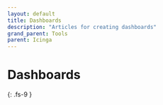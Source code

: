 ```yaml
---
layout: default
title: Dashboards
description: "Articles for creating dashboards"
grand_parent: Tools
parent: Icinga
---
```


# Dashboards
{: .fs-9 }
